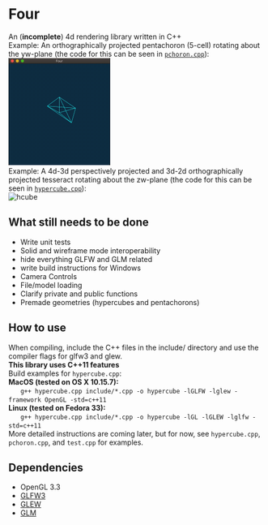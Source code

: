 # Four
An (**incomplete**) 4d rendering library written in C++  
Example: An orthographically projected pentachoron (5-cell) rotating about the yw-plane (the code for this can be seen in [`pchoron.cpp`](https://github.com/ndm767/Four/blob/main/pchoron.cpp)):  
<img src="https://raw.githubusercontent.com/ndm767/Four/main/pchoronYW.gif" alt="pchoron" width="201" height="211">  
Example: A 4d-3d perspectively projected and 3d-2d orthographically projected tesseract rotating about the zw-plane (the code for this can be seen in [`hypercube.cpp`](https://github.com/ndm767/Four/blob/main/hypercube.cpp)):  
<img src="https://raw.githubusercontent.com/ndm767/Four/main/hypercube.gif" alt="hcube" width="200" height="200">  
## What still needs to be done  
- Write unit tests  
- Solid and wireframe mode interoperability
- hide everything GLFW and GLM related
- write build instructions for Windows
- Camera Controls
- File/model loading
- Clarify private and public functions  
- Premade geometries (hypercubes and pentachorons)
## How to use
When compiling, include the C++ files in the include/ directory and use the compiler flags for glfw3 and glew.  
**This library uses C++11 features**  
Build examples for `hypercube.cpp`:  
**MacOS (tested on OS X 10.15.7):**  
&nbsp;&nbsp;&nbsp;&nbsp;&nbsp;&nbsp;`g++ hypercube.cpp include/*.cpp -o hypercube -lGLFW -lglew -framework OpenGL -std=c++11`  
**Linux (tested on Fedora 33):**  
&nbsp;&nbsp;&nbsp;&nbsp;&nbsp;&nbsp;`g++ hypercube.cpp include/*.cpp -o hypercube -lGL -lGLEW -lglfw -std=c++11`  
More detailed instructions are coming later, but for now, see `hypercube.cpp`, `pchoron.cpp`, and `test.cpp` for examples.
## Dependencies
- OpenGL 3.3
- [GLFW3](https://www.glfw.org/)
- [GLEW](http://glew.sourceforge.net/)
- [GLM](https://github.com/g-truc/glm)

